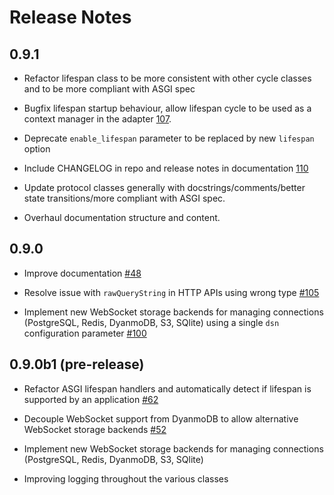 # Release Notes

## 0.9.1

* Refactor lifespan class to be more consistent with other cycle classes and to be more compliant with ASGI spec

* Bugfix lifespan startup behaviour, allow lifespan cycle to be used as a context manager in the adapter [107](https://github.com/erm/mangum/issues/107).

* Deprecate `enable_lifespan` parameter to be replaced by new `lifespan` option

* Include CHANGELOG in repo and release notes in documentation [110](https://github.com/erm/mangum/issues/110)

* Update protocol classes generally with  docstrings/comments/better state transitions/more compliant with ASGI spec.

* Overhaul documentation structure and content.

## 0.9.0

* Improve documentation [#48](https://github.com/erm/mangum/issues/48)

* Resolve issue with `rawQueryString` in HTTP APIs using wrong type [#105](https://github.com/erm/mangum/issues/105)

* Implement new WebSocket storage backends for managing connections (PostgreSQL, Redis, DyanmoDB, S3, SQlite) using a single `dsn` configuration parameter [#100](https://github.com/erm/mangum/issues/100)

## 0.9.0b1 (pre-release)

* Refactor ASGI lifespan handlers and automatically detect if lifespan is supported by an application [#62](https://github.com/erm/mangum/issues/62)

* Decouple WebSocket support from DyanmoDB to allow alternative WebSocket storage backends [#52](https://github.com/erm/mangum/issues/52)

* Implement new WebSocket storage backends for managing connections (PostgreSQL, Redis, DyanmoDB, S3, SQlite)

* Improving logging throughout the various classes